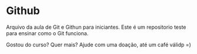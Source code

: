 # Github 

Arquivo da aula de Git e Githun para iniciantes. 
Este é um repositorio teste para ensinar como o Git funciona.

Gostou do curso? Quer mais? Ajude com uma doação, até um café válidp =)

